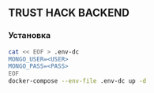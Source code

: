 ## TRUST HACK BACKEND

### Установка
```bash
cat << EOF > .env-dc
MONGO_USER=<USER>
MONGO_PASS=<PASS>
EOF
docker-compose --env-file .env-dc up -d
```
